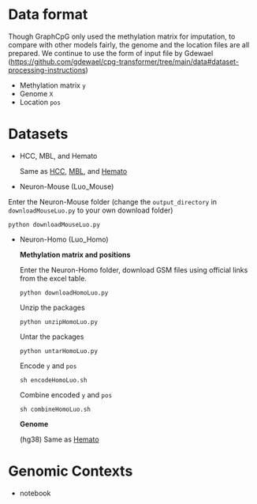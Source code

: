 # Data format
Though GraphCpG only used the methylation matrix for imputation, to compare with other models fairly, the genome and the location files are all prepared.
We continue to use the form of input file by Gdewael (https://github.com/gdewael/cpg-transformer/tree/main/data#dataset-processing-instructions)
* Methylation matrix ```y```
* Genome ```X```
* Location ```pos```
# Datasets
* HCC, MBL, and Hemato
  
  Same as [HCC](https://github.com/gdewael/cpg-transformer/tree/main/data#hcc-dataset), [MBL](https://github.com/gdewael/cpg-transformer/tree/main/data#mbl-dataset), and [Hemato](https://github.com/gdewael/cpg-transformer/tree/main/data#hemato-dataset)

* Neuron-Mouse (Luo_Mouse)

Enter the Neuron-Mouse folder (change the ```output_directory``` in  ```downloadMouseLuo.py``` to your own download folder)
```
python downloadMouseLuo.py
```


  

* Neuron-Homo (Luo_Homo)
  
  **Methylation matrix and positions**

  Enter the Neuron-Homo folder, download GSM files using official links from the excel table.
  ```
  python downloadHomoLuo.py
  ```
  Unzip the packages
  ```
  python unzipHomoLuo.py
  ```
  Untar the packages
  ```
  python untarHomoLuo.py
  ```
  Encode ```y``` and ```pos```
  ```
  sh encodeHomoLuo.sh
  ```
  Combine encoded ```y``` and ```pos```
  ```
  sh combineHomoLuo.sh
  ```
  **Genome**
  
  (hg38) Same as [Hemato](https://github.com/gdewael/cpg-transformer/tree/main/data#genome-3) 
  
# Genomic Contexts
- notebook
